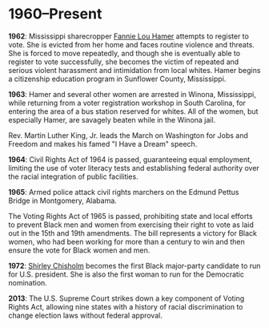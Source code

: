# 1960&#8211;Present
**1962**: Mississippi sharecropper [Fannie Lou Hamer](/search?q=Fannie+Lou+Hamer) attempts to register to vote. She is evicted from her home and faces routine violence and threats. She is forced to move repeatedly, and though she is eventually able to register to vote successfully, she becomes the victim of repeated and serious violent harassment and intimidation from local whites. Hamer begins a citizenship education program in Sunflower County, Mississippi.

**1963**: Hamer and several other women are arrested in Winona, Mississippi, while returning from a voter registration workshop in South Carolina, for entering the area of a bus station reserved for whites. All of the women, but especially Hamer, are savagely beaten while in the Winona jail.

Rev. Martin Luther King, Jr. leads the March on Washington for Jobs and Freedom and makes his famed "I Have a Dream" speech. 

**1964**: Civil Rights Act of 1964 is passed, guaranteeing equal employment, limiting the use of voter literacy tests and establishing federal authority over the racial integration of public facilities.  

**1965**: Armed police attack civil rights marchers on the Edmund Pettus Bridge in Montgomery, Alabama. 

The Voting Rights Act of 1965 is passed, prohibiting state and local efforts to prevent Black men and women from exercising their right to vote as laid out in the 15th and 19th amendments. The bill represents a victory for Black women, who had been working for more than a century to win and then ensure the vote for Black women and men. 

**1972**: [Shirley Chisholm](/search?q=Shirley+Chisholm) becomes the first Black major-party candidate to run for U.S. president. She is also the first woman to run for the Democratic nomination.

**2013**: The U.S. Supreme Court strikes down a key component of Voting Rights Act, allowing nine states with a history of racial discrimination to change election laws without federal approval.
